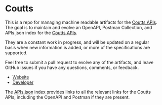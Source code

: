 # CouttsThis is a repo for managing machine readable artifacts for the [Coutts APIs](https://www.coutts.com/). The goal is to maintain and evolve an OpenAPI, Postman Collection, and APIs.json index for the [Coutts APIs](https://www.coutts.com/).They are a constant work in progress, and will be updated on a regular basis when new information is added, or more of the specifications are supported.Feel free to submit a pull request to evolve any of the artifacts, and leave GitHub issues if you have any questions, comments, or feedback.- [Website](https://www.coutts.com/)- [Developer](https://www.coutts.com/)The [APIs.json](https://github.com/api-evangelist/coutts/blob/master/apis.json) index provides links to all the relevant links for the Coutts APIs, including the OpenAPI and Postman if they are present.